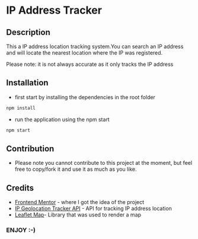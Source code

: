 # IP Address Tracker

## Description
This a IP address location tracking system.You can search an IP address and will locate the nearest location where the IP was registered.

Please note: it is not always accurate as it only tracks the IP address

## Installation

- first start by installing the dependencies in the root folder
```bash
npm install
```

- run the application using the npm start
```bash
npm start
```

## Contribution
- Please note you cannot contribute to this project at the moment, but feel free to copy/fork it and use it as much as you like.

## Credits
- [Frontend Mentor](https://www.frontendmentor.io/challenges/ip-address-tracker-I8-0yYAH0) - where I got the idea of the project
- [IP Geolocation Tracker API](https://geo.ipify.org/) - API for tracking IP address location
- [Leaflet Map](https://leafletjs.com/)- Library that was used to render a map


### ENJOY :-)
